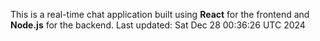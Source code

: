 This is a real-time chat application built using **React** for the frontend and **Node.js** for the backend.
Last updated: Sat Dec 28 00:36:26 UTC 2024
